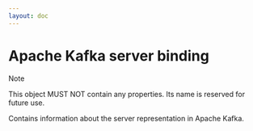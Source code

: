 ```yaml
---
layout: doc
---
```


# Apache Kafka server binding

> [!NOTE]
> This object MUST NOT contain any properties. Its name is reserved for future use.

Contains information about the server representation in Apache Kafka.